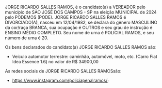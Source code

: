 JORGE RICARDO SALLES RAMOS, é o candidato(a) a VEREADOR pelo município de SÃO JOSÉ DOS CAMPOS - SP na eleição MUNICIPAL de 2024 pelo PODEMOS (PODE). JORGE RICARDO SALLES RAMOS é DIVORCIADO(A), nasceu em 12/04/1982, se declara do gênero MASCULINO da cor/raça BRANCA, sua ocupação é OUTROS e seu grau de instrução é ENSINO MÉDIO COMPLETO. Seu nome de urna é POLICIAL RAMOS, e seu número de urna é 20.

Os bens declarados do candidato(a) JORGE RICARDO SALLES RAMOS são: 
- Veículo automotor terrestre: caminhão, automóvel, moto, etc. (Carro Fiat Idea Essence 1.6) no valor de R$ 34900,00

As redes sociais de JORGE RICARDO SALLES RAMOSsão:
- https://www.instagram.com/policiapenalramos/;